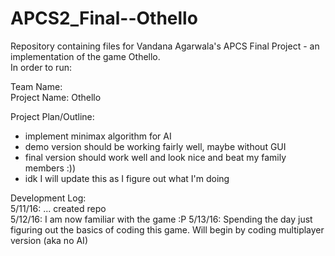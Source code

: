 # APCS2_Final--Othello

Repository containing files for Vandana Agarwala's APCS Final Project - an implementation of the game Othello.  
In order to run:   

Team Name:  
Project Name: Othello  

Project Plan/Outline:
- implement minimax algorithm for AI
- demo version should be working fairly well, maybe without GUI
- final version should work well and look nice and beat my family members :))
- idk I will update this as I figure out what I'm doing

Development Log:  
5/11/16: ... created repo  
5/12/16: I am now familiar with the game :P
5/13/16: Spending the day just figuring out the basics of coding this game.  Will begin by coding multiplayer version (aka no AI)